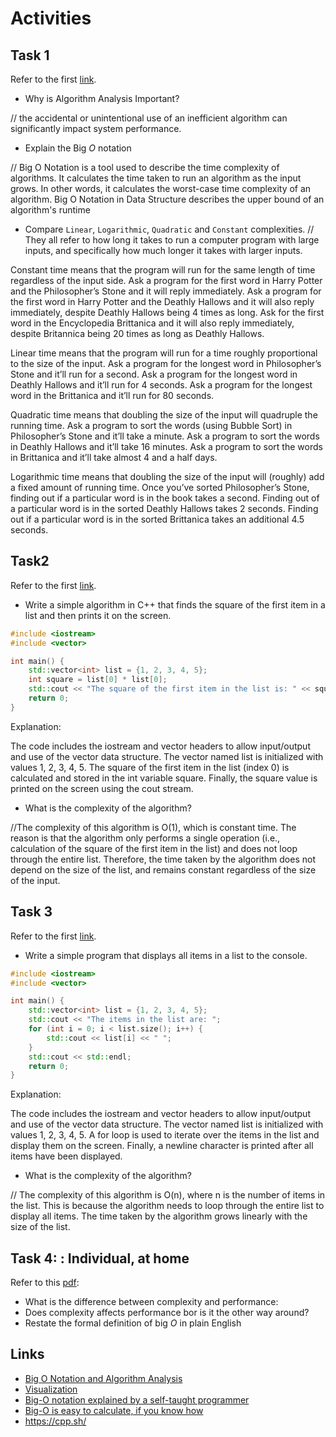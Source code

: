 # Activities

## Task 1

Refer to the first [link](#links).

- Why is Algorithm Analysis Important?

// the accidental or unintentional use of an inefficient algorithm can significantly impact system performance.

- Explain the Big $O$ notation

// Big O Notation is a tool used to describe the time complexity of algorithms. It calculates the time taken to run an algorithm as the input grows. In other words, it calculates the worst-case time complexity of an algorithm. Big O Notation in Data Structure describes the upper bound of an algorithm's runtime

- Compare `Linear`, `Logarithmic`, `Quadratic` and `Constant` complexities.
// 
They all refer to how long it takes to run a computer program with large inputs, and specifically how much longer it takes with larger inputs.

Constant time means that the program will run for the same length of time regardless of the input side. Ask a program for the first word in Harry Potter and the Philosopher’s Stone and it will reply immediately. Ask a program for the first word in Harry Potter and the Deathly Hallows and it will also reply immediately, despite Deathly Hallows being 4 times as long. Ask for the first word in the Encyclopedia Brittanica and it will also reply immediately, despite Britannica being 20 times as long as Deathly Hallows.

Linear time means that the program will run for a time roughly proportional to the size of the input. Ask a program for the longest word in Philosopher’s Stone and it’ll run for a second. Ask a program for the longest word in Deathly Hallows and it’ll run for 4 seconds. Ask a program for the longest word in the Brittanica and it’ll run for 80 seconds.

Quadratic time means that doubling the size of the input will quadruple the running time. Ask a program to sort the words (using Bubble Sort) in Philosopher’s Stone and it’ll take a minute. Ask a program to sort the words in Deathly Hallows and it’ll take 16 minutes. Ask a program to sort the words in Brittanica and it’ll take almost 4 and a half days.

Logarithmic time means that doubling the size of the input will (roughly) add a fixed amount of running time. Once you’ve sorted Philosopher’s Stone, finding out if a particular word is in the book takes a second. Finding out of a particular word is in the sorted Deathly Hallows takes 2 seconds. Finding out if a particular word is in the sorted Brittanica takes an additional 4.5 seconds.


## Task2

Refer to the first [link](#links).

- Write a simple algorithm in C++ that finds the square of the first item in a list and then prints it on the screen.
```c++
#include <iostream>
#include <vector>

int main() {
    std::vector<int> list = {1, 2, 3, 4, 5};
    int square = list[0] * list[0];
    std::cout << "The square of the first item in the list is: " << square << std::endl;
    return 0;
}
```
Explanation:

The code includes the iostream and vector headers to allow input/output and use of the vector data structure.
The vector named list is initialized with values 1, 2, 3, 4, 5.
The square of the first item in the list (index 0) is calculated and stored in the int variable square.
Finally, the square value is printed on the screen using the cout stream.

- What is the complexity of the algorithm?

//The complexity of this algorithm is O(1), which is constant time. The reason is that the algorithm only performs a single operation (i.e., calculation of the square of the first item in the list) and does not loop through the entire list. Therefore, the time taken by the algorithm does not depend on the size of the list, and remains constant regardless of the size of the input.

## Task 3

Refer to the first [link](#links).

- Write a simple program that displays all items in a list to the console.
```c++
#include <iostream>
#include <vector>

int main() {
    std::vector<int> list = {1, 2, 3, 4, 5};
    std::cout << "The items in the list are: ";
    for (int i = 0; i < list.size(); i++) {
        std::cout << list[i] << " ";
    }
    std::cout << std::endl;
    return 0;
}
```
Explanation:

The code includes the iostream and vector headers to allow input/output and use of the vector data structure.
The vector named list is initialized with values 1, 2, 3, 4, 5.
A for loop is used to iterate over the items in the list and display them on the screen.
Finally, a newline character is printed after all items have been displayed.

- What is the complexity of the algorithm?

// The complexity of this algorithm is O(n), where n is the number of items in the list. This is because the algorithm needs to loop through the entire list to display all items. The time taken by the algorithm grows linearly with the size of the list.

## Task 4: : Individual, at home

Refer to this [pdf](./big_o.pdf):

- What is the difference between complexity and performance:
- Does complexity affects performance bor is it the other way around?
- Restate the formal definition of big $O$ in plain English

## Links

- [Big O Notation and Algorithm Analysis ](https://stackabuse.com/big-o-notation-and-algorithm-analysis-with-python-examples/)
- [Visualization](https://www.cs.usfca.edu/~galles/visualization/Search.html)
- [Big-O notation explained by a self-taught programmer](https://justin.abrah.ms/computer-science/big-o-notation-explained.html)
- [Big-O is easy to calculate, if you know how](https://justin.abrah.ms/computer-science/how-to-calculate-big-o.html)
- https://cpp.sh/

